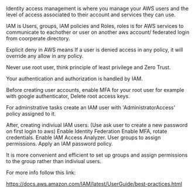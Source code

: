 Identity access management is where you manage your AWS users and the level of access associated to their account and services they can use. 

IAM is Users, groups, IAM policies and Roles, roles is for AWS services to communicate to eachother or user on another aws account/ federated login from coorperate directory. 

Explicit deny in AWS means If a user is denied access in any policy, it will override any allow in any policy.

Never use root user, think principle of least privilege and Zero Trust. 

Your authentication and authorization is handled by IAM. 

Before creating user accounts, enable MFA for your root user for example with google authenticator, Delete root access keys.

For adminstrative tasks create an IAM user with 'AdministratorAccess' policy assigned to it.


After, creating indiviual IAM users. (Use ask user to create a new password on first login to aws)
Enable Identity Federation
Enable MFA, rotate credentials.
Enable IAM Access Analyzer.
User groups to assign permissions.
Apply an IAM password policy.

It is more convenient and efficient to set up groups and assign permissions to the group rather than indiviual users.

For more info follow this link:

https://docs.aws.amazon.com/IAM/latest/UserGuide/best-practices.html